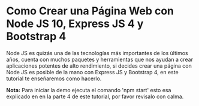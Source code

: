 # Como Crear una Página Web con Node JS 10, Express JS 4 y Bootstrap 4 
Node JS es quizás una de las tecnologías más importantes de los últimos años, cuenta con muchos paquetes y herramientas que nos ayudan a crear aplicaciones potentes de alto rendimiento, si decides crear una página con Node JS es posible de la mano con Express JS y Bootstrap 4, en este tutorial te enseñaremos como hacerlo.

<strong>Nota:</strong> Para iniciar la demo ejecuta el comando 'npm start' esto esa explicado en en la parte 4 de este tutorial, por favor revisalo con calma.
